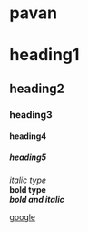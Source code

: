 # pavan
# heading1
## heading2
### heading3
#### heading4
##### heading5
*italic type*\
**bold type**\
***bold and italic***

[google](https://www.google.com)
